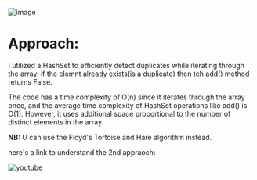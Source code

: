 
![image](https://github.com/HafsaTATA/LeetCode-problems/assets/120058921/70f00145-b1cd-4436-bb12-eb656cb1bfba)

# Approach:
I utilized a HashSet to efficiently detect duplicates while iterating through the array. if the elemnt already exists(is a duplicate) then teh add() method returns False.

The code has a time complexity of O(n) since it iterates through the array once, and the average time complexity of HashSet operations like add() is O(1). However, it uses additional space proportional to the number of distinct elements in the array.

**NB:** U can use the Floyd's Tortoise and Hare algorithm instead.

here's a link to understand the 2nd appraoch:

[![youtube](https://img.shields.io/badge/youtube-FF0000?style=for-the-badge&logo=youtube&logoColor=white)](https://www.youtube.com/watch?v=wjYnzkAhcNk)
